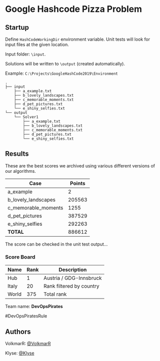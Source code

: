 ﻿# Google Hashcode Pizza Problem

## Startup

Define `HashCodeWorkingDir` environment variable. Unit tests will look for input files at the given location.

Input folder: `\input`.

Solutions will be written to `\output` (created automatically).

Example: `C:\Projects\GoogleHashCode2019\Environment`

```
.
├── input
    ├── a_example.txt
    ├── b_lovely_landscapes.txt
    ├── c_memorable_moments.txt
    ├── d_pet_pictures.txt
    └── e_shiny_selfies.txt
└── output
    └── Solver1
		├── a_example.txt
		├── b_lovely_landscapes.txt
		├── c_memorable_moments.txt
		├── d_pet_pictures.txt
		└── e_shiny_selfies.txt
```


## Results


These are the best scores we archived using various different versions of our algorithms.

| Case                  | Points |
|-----------------------|--------|
| a_example             | 2      |
| b_lovely_landscapes   | 205563 |
| c_memorable_moments   | 1255   |
| d_pet_pictures        | 387529 |
| e_shiny_selfies       | 292263 |
| **TOTAL**             | 886612 |

The score can be checked in the unit test output...

### Score Board

| Name                 | Rank | Description             |
| -------------------- | ---- | ----------------------- |
| Hub                  | 1    | Austria / GDG-Innsbruck |
| Italy                | 20   | Rank filtered by country|
| World                | 375  | Total rank              |

Team name: **DevOpsPirates**

\#DevOpsPiratesRule

## Authors
VolkmarR: [@VolkmarR](https://github.com/VolkmarR/)

Klyse: [@Klyse](https://github.com/klyse/)
